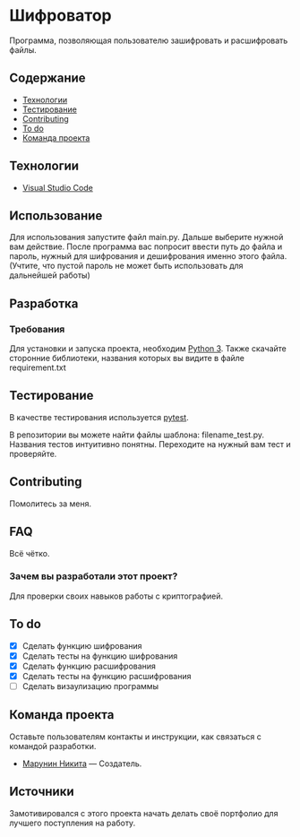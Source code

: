 # Шифроватор
Программа, позволяющая пользователю зашифровать и расшифровать файлы.
## Содержание
- [Технологии](#технологии)
- [Тестирование](#тестирование)
- [Contributing](#contributing)
- [To do](#to-do)
- [Команда проекта](#команда-проекта)

## Технологии
- [Visual Studio Code](https://code.visualstudio.com/)

## Использование

Для использования запустите файл main.py. Дальше выберите нужной вам действие. После программа вас попросит ввести путь до файла и пароль, нужный для шифрования и дешифрования именно этого файла. (Учтите, что пустой пароль не может быть использовать для дальнейшей работы)


## Разработка

### Требования
Для установки и запуска проекта, необходим [Python 3](https://www.python.org/).
Также скачайте сторонние библиотеки, названия которых вы видите в файле requirement.txt

## Тестирование

В качестве тестирования используется [pytest](https://pypi.org/project/pytest/).

В репозитории вы можете найти файлы шаблона: filename_test.py. Названия тестов интуитивно понятны. Переходите на нужный вам тест и проверяйте.

## Contributing
Помолитесь за меня.

## FAQ 
Всё чётко.
### Зачем вы разработали этот проект?
Для проверки своих навыков работы с криптографией.

## To do
- [x] Сделать функцию шифрования
- [x] Сделать тесты на функцию шифрования
- [x] Сделать функцию расшифрования
- [x] Сделать тесты на функцию расшифрования
- [ ] Сделать визаулизацию программы

## Команда проекта
Оставьте пользователям контакты и инструкции, как связаться с командой разработки.

- [Марунин Никита](https://t.me/NeUk1N) — Создатель.

## Источники
Замотивировался с этого проекта начать делать своё портфолио для лучшего поступления на работу.
